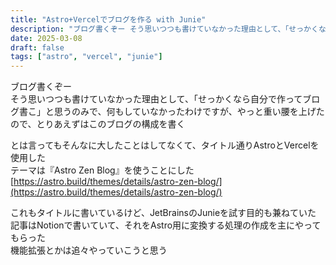 ```yaml
---
title: "Astro+Vercelでブログを作る with Junie"
description: "ブログ書くぞー そう思いつつも書けていなかった理由として、「せっかくなら自分で作ってブログ書こ」と思うのみで、何もしていなかったわけですが、..."
date: 2025-03-08
draft: false
tags: ["astro", "vercel", "junie"]
---
```


ブログ書くぞー  
そう思いつつも書けていなかった理由として、「せっかくなら自分で作ってブログ書こ」と思うのみで、何もしていなかったわけですが、やっと重い腰を上げた  
ので、とりあえずはこのブログの構成を書く

とは言ってもそんなに大したことはしてなくて、タイトル通りAstroとVercelを使用した  
テーマは『Astro Zen Blog』を使うことにした  
[https://astro.build/themes/details/astro-zen-blog/](https://astro.build/themes/details/astro-zen-blog/)

これもタイトルに書いているけど、JetBrainsのJunieを試す目的も兼ねていた  
記事はNotionで書いていて、それをAstro用に変換する処理の作成を主にやってもらった  
機能拡張とかは追々やっていこうと思う
